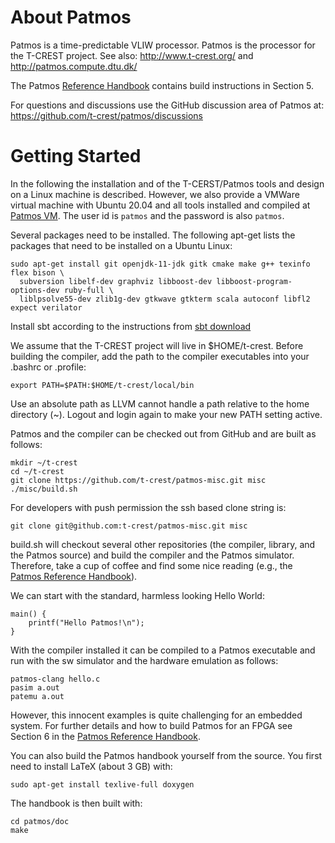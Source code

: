 About Patmos
============

Patmos is a time-predictable VLIW processor.
Patmos is the processor for the T-CREST project.
See also: http://www.t-crest.org/ and http://patmos.compute.dtu.dk/

The Patmos [Reference Handbook](http://patmos.compute.dtu.dk/patmos_handbook.pdf)
contains build instructions in Section 5.

For questions and discussions use the GitHub discussion area of Patmos at:
https://github.com/t-crest/patmos/discussions


Getting Started
===============

In the following the installation and of the T-CERST/Patmos tools and
design on a Linux machine is described. However, we also provide a
VMWare virtual machine with Ubuntu 20.04 and all tools installed and
compiled at [Patmos VM](https://patmos-download.compute.dtu.dk/patmos-training.zip).
The user id is ```patmos``` and the password is also ```patmos```.

Several packages need to be installed.
The following apt-get lists the packages that need to be
installed on a Ubuntu Linux:

```
sudo apt-get install git openjdk-11-jdk gitk cmake make g++ texinfo flex bison \
  subversion libelf-dev graphviz libboost-dev libboost-program-options-dev ruby-full \
  liblpsolve55-dev zlib1g-dev gtkwave gtkterm scala autoconf libfl2 expect verilator
```

Install sbt according to the instructions from [sbt download](https://www.scala-sbt.org/1.x/docs/Installing-sbt-on-Linux.html)

We assume that the T-CREST project will live in $HOME/t-crest.
Before building the compiler, add the path
to the compiler executables into your .bashrc or .profile:

    export PATH=$PATH:$HOME/t-crest/local/bin

Use an absolute path as LLVM cannot handle a path relative to the
home directory (~). Logout and login again to make your new PATH setting active.


Patmos and the compiler can be checked out from GitHub and are built as follows:

    mkdir ~/t-crest
    cd ~/t-crest
    git clone https://github.com/t-crest/patmos-misc.git misc
    ./misc/build.sh

For developers with push permission the ssh based clone string is:

    git clone git@github.com:t-crest/patmos-misc.git misc

build.sh will checkout several other repositories (the compiler, library,
and the Patmos source) and build the compiler and the Patmos simulator.
Therefore, take a cup of coffee and find some nice reading
(e.g., the [Patmos Reference Handbook](http://patmos.compute.dtu.dk/patmos_handbook.pdf)).


We can start with the standard, harmless looking Hello
World:

    main() {
        printf("Hello Patmos!\n");
    }

With the compiler installed it can be compiled to a Patmos executable
and run with the sw simulator and the hardware emulation as follows:

    patmos-clang hello.c
    pasim a.out
    patemu a.out

However, this innocent examples is quite challenging for an embedded system.
For further details and how to build Patmos for an FPGA see Section 6 in the
[Patmos Reference Handbook](http://patmos.compute.dtu.dk/patmos_handbook.pdf).

You can also build the Patmos handbook yourself from the source.
You first need to install LaTeX (about 3 GB) with:

    sudo apt-get install texlive-full doxygen

The handbook is then built with:

    cd patmos/doc
    make


